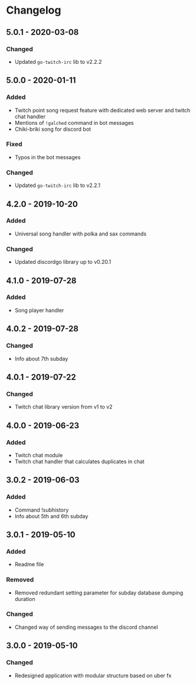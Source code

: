 # Changelog

## 5.0.1 - 2020-03-08
### Changed
- Updated `go-twitch-irc` lib to v2.2.2


## 5.0.0 - 2020-01-11
### Added
- Twitch point song request feature with dedicated web server and twitch
chat handler 
- Mentions of `!galched` command in bot messages
- Chiki-briki song for discord bot

### Fixed
- Typos in the bot messages

### Changed
- Updated `go-twitch-irc` lib to v2.2.1

## 4.2.0 - 2019-10-20
### Added
- Universal song handler with polka and sax commands

### Changed
- Updated discordgo library up to v0.20.1

## 4.1.0 - 2019-07-28
### Added
- Song player handler

## 4.0.2 - 2019-07-28
### Changed
- Info about 7th subday

## 4.0.1 - 2019-07-22
### Changed
- Twitch chat library version from v1 to v2

## 4.0.0 - 2019-06-23
### Added
- Twitch chat module
- Twitch chat handler that calculates duplicates in chat

## 3.0.2 - 2019-06-03
### Added
- Command !subhistory
- Info about 5th and 6th subday

## 3.0.1 - 2019-05-10
### Added
- Readme file
### Removed
- Removed redundant setting parameter for subday database dumping duration
### Changed
- Changed way of sending messages to the discord channel

## 3.0.0 - 2019-05-10
### Changed
- Redesigned application with modular structure based on uber fx